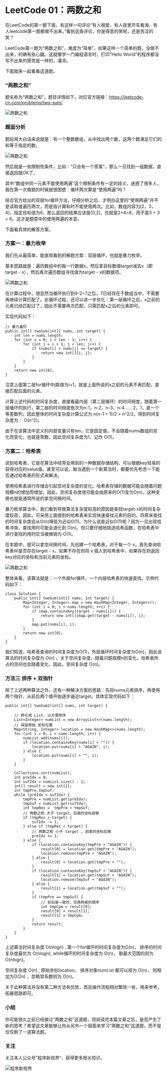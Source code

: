 # LeetCode 01：两数之和

在LeetCode的第一题下面，有这样一句评论“有人相爱，有人夜里开车看海，有人leetcode第一题都做不出来。”看到这条评论，你是得意的笑呢，还是苦涩的笑？

LeetCode第一题为“两数之和”，难度为“简单”，如果这样一个简单的题，没做不出来，的确有些心酸。这就像学一门编程语言时，打印“Hello World”的程序都没写不出来的感觉是一样的，凄凉。

下面就来一起看看这道题。

### “两数之和”

题名称为“两数之和”，题目详情如下，对应官方链接：https://leetcode-cn.com/problems/two-sum/

![两数之和](http://www.choupangxia.com/wp-content/uploads/2021/01/twosum-1.png)

### 题面分析

题目用大白话来说就是：有一个整数数组，从中找出两个数，这两个数满足它们的和等于指定的数。

![两数之和](http://www.choupangxia.com/wp-content/uploads/2021/01/twosum-2.png)

然后就是一些限制性条件，比如：“只会有一个答案”，那么一旦找到一组数据，直接返回就OK了。

其中“数组中同一元素不能使用两遍”这个限制条件有一定的歧义，迷惑了很多人，我在第一次做题的时候就很困惑：循环两次算是“使用两遍”吗？

结合官方给出的双层for循环方法，仔细分析之后，才明白这里的“使用两遍”并不是读取或遍历两次，而是指计算和时不能使用两次。比如，数组内容为[2，3，4]，指定目标值为6，那么返回的结果应该是[0,2]，也就是2+4=6，而不是3 + 3 = 6。这才是题意中的使用两遍的本意。

下面看具体的解答方案。

### 方案一：暴力枚举

我们先从最简单，能直观看到的解题方案：双层循环，也就是暴力枚举。

基本思路就是：遍历数组中的每一行数据x，然后拿目标数值target减去x（即target - x），然后再次遍历数组寻找值为target - x的数据项。

![两数之和](http://www.choupangxia.com/wp-content/uploads/2021/01/twosum-3.png)

在计算过程中，很显然当循环执行到9-2=7之后，7已经存在于数组当中，不需要再继续计算匹配了。此循环过程，还可以进一步优化：第一层循环之后，x之前的元素已经匹配过了，因此不需要再次匹配，只需匹配x之后的元素即可。

实现代码如下：


```
// 暴力遍历
public int[] twoSum(int[] nums, int target) {
    int len = nums.length;
    for (int i = 0; i < len - 1; i++) {
        for (int j = i + 1; j < len; j++) {
            if (nums[i] + nums[j] == target) {
                return new int[]{i, j};
            }
        }
    }
    return new int[0];
}
```

注意上面第二层for循环中j取值为i+1，就是上面所说的x之前的元素不再匹配，直接匹配后面的元素。

计算上述代码的时间复杂度，直接看最内层（第二层循环）的时间频度，随着第一层循环的执行，第二层的时间频度依次为n-1，n-2，n-3，n-4…… 2，1，是一个等差数列，因此整体的时间复杂度计算公式为 n(n-1 + 1)/2 = n^2/2。得到时间复杂度为： O(n^2)。

由于在该算法中定义的内部变量只有len，它是固定值，不会随着nums数组的变化而变化，也就是常数，因此空间复杂度为1，记作 O(1)。

### 方案二：哈希表

说到哈希表，它是在算法中经常会用到的一种数据存储结构，可以根据key轻易的获得对应的value值。甚至可以说，每当遇到一个新算法时，都要优先考虑一下能否通过哈希表的形式来解决。

使用哈希表进行存储会引起空间复杂度的变化。哈希表存储的数据可能会随着问题规模n的增加而增加，因此，空间复杂度很可能会由原来的O(1)变为O(n)，这种变换也就是通常所说的拿空间换时间。

暴力枚举算法中，我们看到导致算法复杂度较高的原因是查找target-x的时间复杂度较高，因此，可采用上面提到的哈希表来实现快速查找元素的目的。将原来查找的时间复杂度会从O(n)降低为近似O(1)。为什么说是近似O(1)呢？因为一旦出现哈希冲突，查找用时可能会退化到 O(n)。但只要仔细地挑选哈希函数，在哈希表中进行查找的用时应当被摊销为 O(1)。

在本题中，就可以拿空间换时间，先创建一个哈希表，对于每一个 x，首先查询哈希表中是否存在target - x，如果不存在则将 x 插入到哈希表中，如果存在则返回key对应的坐标和当前元素的坐标。


![两数之和](http://www.choupangxia.com/wp-content/uploads/2021/01/twosum-4.png)

整体来看，该算法就是：一个外层for循环，一个内层哈希表的快速查找。示例代码如下：

```
class Solution {
    public int[] twoSum(int[] nums, int target) {
        Map<Integer, Integer> map = new HashMap<Integer, Integer>();
        for (int i = 0; i < nums.length; ++i) {
            if (map.containsKey(target - nums[i])) {
                return new int[]{map.get(target - nums[i]), i};
            }
            map.put(nums[i], i);
        }
        return new int[0];
    }
}
```
我们知道，哈希表查询的时间复杂度为O(1)，外层循环时间复杂度为O(n)，因此该算法的时间复杂度为 O(n) 。关于空间复杂度，随着问题规模n的变化，哈希表所占的空间也会随着变化，因此，空间复杂度 O(n)。


### 方法三 排序 + 双指针

除了上述两种算法之外，还有一种解决方案的思路：先将nums元素排序，再使用两个指针，从前后两个值开始逐步逼近target。具体实现代码如下：

```
public int[] twoSum2(int[] nums, int target) {

    // 转化成 List, 以方便排序
    List<Integer> numList = new ArrayList<>(nums.length);
    // 保留原始 坐标位置
    Map<String, Integer> location = new HashMap<>(nums.length);
    for (int i = 0; i < nums.length; i++) {
        numList.add(nums[i]);
        if (location.containsKey(nums[i] + "")) {
            location.put(nums[i] + "AGAIN", i);
        } else {
            location.put(nums[i] + "", i);
        }
    }

    Collections.sort(numList);
    int preIdx = 0;
    int sufIdx = numList.size() - 1;
    int[] result = new int[2];
    int tmpPre,tmpSuf;
    while (preIdx < sufIdx) {
        tmpPre = numList.get(preIdx);
        tmpSuf = numList.get(sufIdx);
        int tmpRes =  tmpPre + tmpSuf;
        // 两数之和 大于 target，后面的坐标前移
        if (tmpRes > target) {
            sufIdx -= 1;
        } else if (tmpRes < target) {
            // 两数之和 小于 target , 前面的坐标后移
            preIdx += 1;
        } else {
            if (location.containsKey(tmpPre + "AGAIN")) {
                result[0] = location.get(tmpPre + "AGAIN");
                location.remove(tmpPre + "AGAIN");
            } else {
                result[0] = location.get(tmpPre + "");
            }
            if (location.containsKey(tmpSuf + "AGAIN")) {
                result[1] = location.get(tmpSuf + "AGAIN");
                location.remove(tmpSuf + "AGAIN");
            } else {
                result[1] = location.get(tmpSuf + "");
            }
            if (tmpPre == tmpSuf) {
                // 前后值一致时，交换两者的顺序
                int tmpCpm = result[0];
                result[0] = result[1];
                result[1] = tmpCpm;
            }
            return result;
        }
    }
}
```
上述算法时间复杂度 O(nlogn) , 第一个for循环的时间复杂度为O(n)， 排序的时间复杂度最优为 O(nlogn), while循环的时间复杂度为 O(n)， 取最大范围的则为O(nlogn)。

空间复杂度 O(n) , 原始坐标location， 排序对象numList 都可以视为 O(n)， 则相加为O(2n) ，忽略常系数则为 O(n)。

关于此种算法并没有第二种方法有优势，而且操作流程相对繁琐一些，用来参考，拓展思路即可。

### 小结

你可能很久之前已经做过“两数之和”这道题，但阅读完本篇文章之后，是否产生了新的思考？希望这文章能够让你从另外一个层面来学习“两数之和”这道题，而不是仅仅刷了一道算法题。

### 关注
关注本人公众号”程序新视界“，获得更多相关知识。

![程序新视界](https://www.choupangxia.com/wp-content/uploads/2019/07/weixin.jpg)